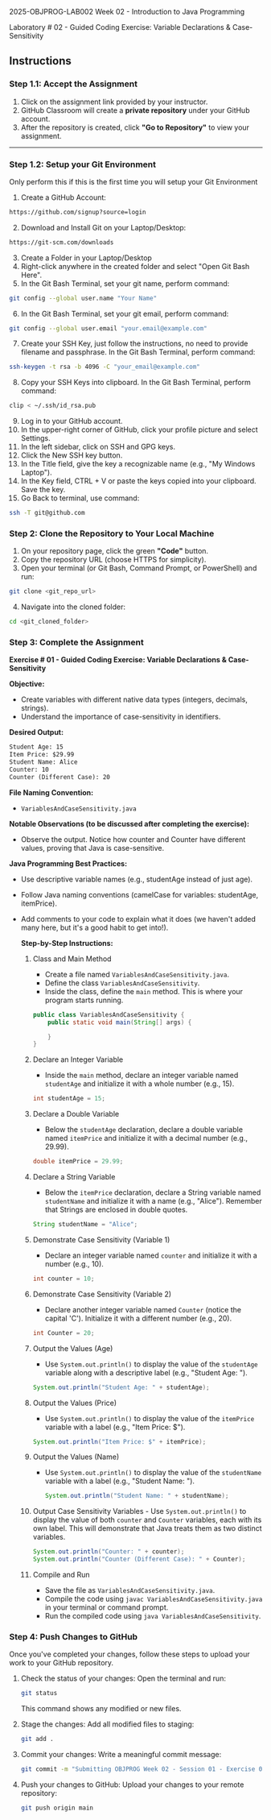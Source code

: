 2025-OBJPROG-LAB002
Week 02 - Introduction to Java Programming

Laboratory # 02 - Guided Coding Exercise: Variable Declarations & Case-Sensitivity

## **Instructions**

### **Step 1.1: Accept the Assignment**

   1. Click on the assignment link provided by your instructor.
   2. GitHub Classroom will create a **private repository** under your GitHub account.
   3. After the repository is created, click **"Go to Repository"** to view your assignment.

---

### **Step 1.2: Setup your Git Environment**
Only perform this if this is the first time you will setup your Git Environment

   1. Create a GitHub Account:
   ```bash
   https://github.com/signup?source=login
   ```
      
   2. Download and Install Git on your Laptop/Desktop:
   ```bash
   https://git-scm.com/downloads
   ```
   
   3. Create a Folder in your Laptop/Desktop
   4. Right-click anywhere in the created folder and select "Open Git Bash Here".
   5. In the Git Bash Terminal, set your git name, perform command:
   ```bash
   git config --global user.name "Your Name"
   ```
   
   6. In the Git Bash Terminal, set your git email, perform command:
   ```bash
   git config --global user.email "your.email@example.com"
   ```
   
   7. Create your SSH Key, just follow the instructions, no need to provide filename and passphrase. In the Git Bash Terminal, perform command:
   ```bash
   ssh-keygen -t rsa -b 4096 -C "your_email@example.com"
   ```
   
   8. Copy your SSH Keys into clipboard. In the Git Bash Terminal, perform command:
   ```bash
   clip < ~/.ssh/id_rsa.pub
   ```
   
   9. Log in to your GitHub account.
   10. In the upper-right corner of GitHub, click your profile picture and select Settings.
   11. In the left sidebar, click on SSH and GPG keys.
   12. Click the New SSH key button.
   13. In the Title field, give the key a recognizable name (e.g., "My Windows Laptop").
   14. In the Key field, CTRL + V or paste the keys copied into your clipboard. Save the key.
   15. Go Back to terminal, use command:
   ```bash
   ssh -T git@github.com
   ```

### **Step 2: Clone the Repository to Your Local Machine**

   1. On your repository page, click the green **"Code"** button.
   2. Copy the repository URL (choose HTTPS for simplicity).
   3. Open your terminal (or Git Bash, Command Prompt, or PowerShell) and run:
   
   ```bash
   git clone <git_repo_url>
   ```
   
   4. Navigate into the cloned folder:
   
   ```bash
   cd <git_cloned_folder>
   ```

### **Step 3: Complete the Assignment**

**Exercise # 01 - Guided Coding Exercise: Variable Declarations & Case-Sensitivity**

   **Objective:**
   - Create variables with different native data types (integers, decimals, strings).
   - Understand the importance of case-sensitivity in identifiers.

   **Desired Output:**
   ```txt
   Student Age: 15
   Item Price: $29.99
   Student Name: Alice
   Counter: 10
   Counter (Different Case): 20
   ```

   **File Naming Convention:**
   - `VariablesAndCaseSensitivity.java`

   **Notable Observations (to be discussed after completing the exercise):**
   - Observe the output. Notice how counter and Counter have different values, proving that Java is case-sensitive.

   **Java Programming Best Practices:**
- Use descriptive variable names (e.g., studentAge instead of just age).
- Follow Java naming conventions (camelCase for variables: studentAge, itemPrice).
- Add comments to your code to explain what it does (we haven't added many here, but it's a good habit to get into!).
      
   **Step-by-Step Instructions:**

   1. Class and Main Method
      - Create a file named `VariablesAndCaseSensitivity.java`.
      - Define the class `VariablesAndCaseSensitivity`.
      - Inside the class, define the `main` method.  This is where your program starts running.
      ```Java
      public class VariablesAndCaseSensitivity {
          public static void main(String[] args) {
      
          }
      }
      ```
      
   2. Declare an Integer Variable
      - Inside the `main` method, declare an integer variable named `studentAge` and initialize it with a whole number (e.g., 15).
      ```Java
      int studentAge = 15;
      ```
            
   3. Declare a Double Variable
      - Below the `studentAge` declaration, declare a double variable named `itemPrice` and initialize it with a decimal number (e.g., 29.99).
      ```Java
      double itemPrice = 29.99;
      ```

   4. Declare a String Variable
      - Below the `itemPrice` declaration, declare a String variable named `studentName` and initialize it with a name (e.g., "Alice").  Remember that Strings are enclosed in double quotes.
      ```Java
      String studentName = "Alice";
      ```

   5. Demonstrate Case Sensitivity (Variable 1)
      - Declare an integer variable named `counter` and initialize it with a number (e.g., 10).
      ```Java
      int counter = 10;
      ```

   6. Demonstrate Case Sensitivity (Variable 2)
      - Declare another integer variable named `Counter` (notice the capital 'C'). Initialize it with a different number (e.g., 20).
      ```Java
      int Counter = 20;
      ```

   7. Output the Values (Age)
      - Use `System.out.println()` to display the value of the `studentAge` variable along with a descriptive label (e.g., "Student Age: ").
      ```Java
      System.out.println("Student Age: " + studentAge);
      ```

   8. Output the Values (Price)
      - Use `System.out.println()` to display the value of the `itemPrice` variable with a label (e.g., "Item Price: $").
      ```Java
      System.out.println("Item Price: $" + itemPrice);
      ```

   9. Output the Values (Name)
      - Use `System.out.println()` to display the value of the `studentName` variable with a label (e.g., "Student Name: ").
        ```Java
        System.out.println("Student Name: " + studentName);
        ```

   10. Output Case Sensitivity Variables
      - Use `System.out.println()` to display the value of both `counter` and `Counter` variables, each with its own label. This will demonstrate that Java treats them as two distinct variables.
        ```Java
        System.out.println("Counter: " + counter);
        System.out.println("Counter (Different Case): " + Counter);
        ```

   11. Compile and Run
       - Save the file as `VariablesAndCaseSensitivity.java`.
       - Compile the code using `javac VariablesAndCaseSensitivity.java` in your terminal or command prompt.
       - Run the compiled code using `java VariablesAndCaseSensitivity`.

### **Step 4: Push Changes to GitHub**
Once you've completed your changes, follow these steps to upload your work to your GitHub repository.

1. Check the status of your changes:
   Open the terminal and run:
   
   ```bash
   git status
   ```
   This command shows any modified or new files.
   
2. Stage the changes:
   Add all modified files to staging:
   
   ```bash
   git add .
   ```
   
3. Commit your changes:
   Write a meaningful commit message:
   
   ```bash
   git commit -m "Submitting OBJPROG Week 02 - Session 01 - Exercise 01"
   ```
   
4. Push your changes to GitHub:
   Upload your changes to your remote repository:
   
   ```bash
   git push origin main
   ```
